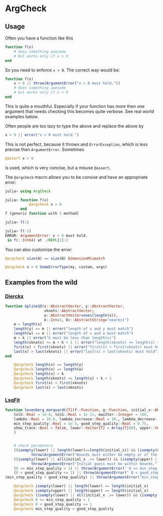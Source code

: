 # ArgCheck

## Usage

Often you have a function like this

```Julia
function f(x)
    # does something awesome
    # but works only if x > 0
end
```
So you need to enforce `x > 0`. The correct way would be:

```Julia
function f(x)
    x > 0 || throw(ArgumentError("x > 0 must hold."))
    # does something awesome
    # but works only if x > 0
end
```
This is quite a mouthful. Especially if your function has more then one argument
that needs checking this becomes quite verbose. See real world examples below.

Often people are too lazy to type the above and replace the above by
```Julia
x > 0 || error("x > 0 must hold.")
```
This is not perfect, because it throws and `ErrorException`, which is less precise then `ArgumentError`. Sometimes

```Julia
@assert x > 0
```
is used, which is very concise, but a misuse `@assert`.

The `@argcheck` macro allows you to be consise and have an appropriate error:

```Julia
julia> using ArgCheck

julia> function f(x)
           @argcheck x > 0
       end
f (generic function with 1 method)

julia> f(1)

julia> f(-1)
ERROR: ArgumentError: x > 0 must hold.
 in f(::Int64) at ./REPL[2]:2
```

You can also customize the error:

```Julia
@argcheck size(A) == size(B) DimensionMismatch
```
```Julia 
@argcheck x > 0 SomeErrorType(my, custom, args)
```


## Examples from the wild

### [Dierckx](https://github.com/kbarbary/Dierckx.jl)

```Julia
function Spline1D(x::AbstractVector, y::AbstractVector,
                  xknots::AbstractVector;
                  w::AbstractVector=ones(length(x)),
                  k::Int=3, bc::AbstractString="nearest")
    m = length(x)
    length(y) == m || error("length of x and y must match")
    length(w) == m || error("length of x and w must match")
    m > k || error("k must be less than length(x)")
    length(xknots) <= m + k + 1 || error("length(xknots) <= length(x) + k + 1 must hold")
    first(x) < first(xknots) || error("first(x) < first(xknots) must hold")
    last(x) > last(xknots) || error("last(x) > last(xknots) must hold")
end
```

```Julia
    @argcheck length(x) == length(y)
    @argcheck length(x) == length(w)
    @argcheck length(x) > k
    @argcheck length(xknots) <= length(x) + k + 1
    @argcheck first(x) < first(xknots)
    @argcheck last(x) > last(xknots)
```

### [LsqFit](https://github.com/JuliaNLSolvers/LsqFit.jl)

```Julia
function levenberg_marquardt{T}(f::Function, g::Function, initial_x::AbstractVector{T};
    tolX::Real = 1e-8, tolG::Real = 1e-12, maxIter::Integer = 100,
    lambda::Real = 10.0, lambda_increase::Real = 10., lambda_decrease::Real = 0.1,
    min_step_quality::Real = 1e-3, good_step_quality::Real = 0.75,
    show_trace::Bool = false, lower::Vector{T} = Array{T}(0), upper::Vector{T} = Array{T}(0)
    )


    # check parameters
    ((isempty(lower) || length(lower)==length(initial_x)) && (isempty(upper) || length(upper)==length(initial_x))) ||
            throw(ArgumentError("Bounds must either be empty or of the same length as the number of parameters."))
    ((isempty(lower) || all(initial_x .>= lower)) && (isempty(upper) || all(initial_x .<= upper))) ||
            throw(ArgumentError("Initial guess must be within bounds."))
    (0 <= min_step_quality < 1) || throw(ArgumentError(" 0 <= min_step_quality < 1 must hold."))
    (0 < good_step_quality <= 1) || throw(ArgumentError(" 0 < good_step_quality <= 1 must hold."))
(min_step_quality < good_step_quality) || throw(ArgumentError("min_step_quality < good_step_quality must hold."))
```

```Julia
    @argcheck isempty(lower) || length(lower) == length(initial_x)
    @argcheck isempty(upper) || length(upper) == length(initial_x)
    @argcheck (isempty(lower) || all(initial_x .>= lower)) && (isempty(upper) || all(initial_x .<= upper)) "Initial guess must be within bounds."
    @argcheck 0 <= min_step_quality < 1
    @argcheck 0 < good_step_quality <= 1
    @argcheck min_step_quality < good_step_quality
```
